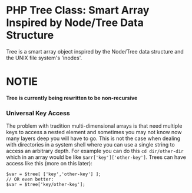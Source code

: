 # PHP Tree Class: Smart Array Inspired by Node/Tree Data Structure

Tree is a smart array object inspired by the Node/Tree data structure and the UNIX file system's 'inodes'.  

# NOTIE

__Tree is currently being rewritten to be non-recursive__  

### Universal Key Access

The problem with tradition multi-dimensional arrays is that need multiple keys to access a nested element and sometimes you may not know now many layers deep you will have to go. This is not the case when dealing with directories in a system shell where you can use a single string to access an arbitrary depth. For example you can do this `cd dir/other-dir` which in an array would be like `$arr['key']['other-key']`. Trees can have access like this (more on this later):  

    $var = $tree[ ['key','other-key'] ];
    // OR even better:
    $var = $tree['key/other-key'];

